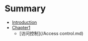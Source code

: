 # Summary

* [Introduction](README.md)
* [Chapter1](chapter1.md)
  * [访问控制](/Access control.md)






